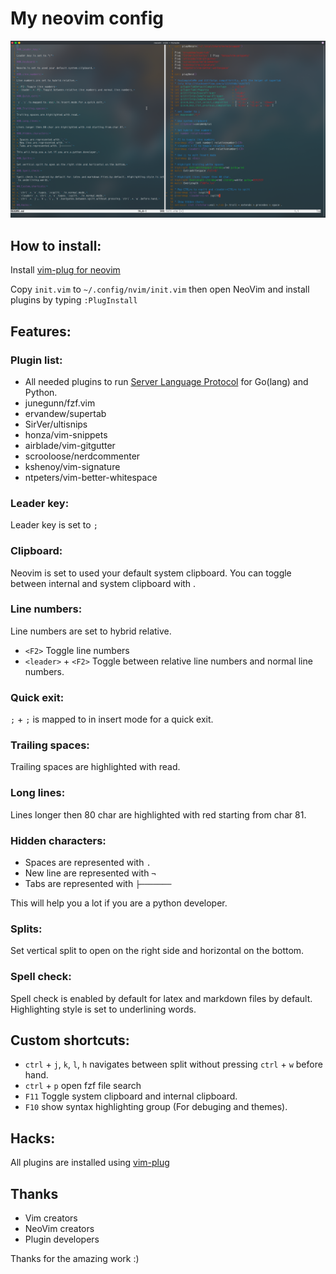 # My neovim config

![Screenshot](Screenshot.png)

## How to install:

Install [vim-plug for neovim](https://github.com/junegunn/vim-plug#neovim)

Copy `init.vim` to `~/.config/nvim/init.vim` then open NeoVim and install plugins by typing `:PlugInstall`

## Features:

### Plugin list:

* All needed plugins to run [Server Language Protocol](https://microsoft.github.io/language-server-protocol/) for Go(lang) and Python.
* junegunn/fzf.vim
* ervandew/supertab
* SirVer/ultisnips
* honza/vim-snippets
* airblade/vim-gitgutter
* scrooloose/nerdcommenter
* kshenoy/vim-signature
* ntpeters/vim-better-whitespace

### Leader key:

Leader key is set to `;`

### Clipboard:

Neovim is set to used your default system clipboard. You can toggle between internal and system clipboard with <F11>.

### Line numbers:

Line numbers are set to hybrid relative.

* `<F2>` Toggle line numbers
* `<leader>` + `<F2>` Toggle between relative line numbers and normal line numbers.

### Quick exit:

`;` + `;` is mapped to <esc> in insert mode for a quick exit.

### Trailing spaces:

Trailing spaces are highlighted with read.

### Long lines:

Lines longer then 80 char are highlighted with red starting from char 81.

### Hidden characters:

* Spaces are represented with `.`
* New line are represented with `¬`
* Tabs are represented with `├───────`

This will help you a lot if you are a python developer.

### Splits:

Set vertical split to open on the right side and horizontal on the bottom.

### Spell check:

Spell check is enabled by default for latex and markdown files by default. Highlighting style is set to underlining words.

## Custom shortcuts:

* `ctrl` + `j`, `k`, `l`, `h` navigates between split without pressing `ctrl` + `w` before hand.
* `ctrl` + `p` open fzf file search
* `F11` Toggle system clipboard and internal clipboard.
* `F10` show syntax highlighting group (For debuging and themes).

## Hacks:

All plugins are installed using [vim-plug](https://github.com/junegunn/vim-plug)

## Thanks

* Vim creators
* NeoVim creators
* Plugin developers

Thanks for the amazing work :)

